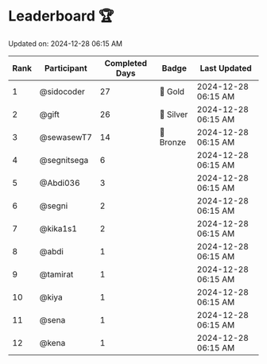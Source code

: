 # Leaderboard 🏆

Updated on: 2024-12-28 06:15 AM

| Rank | Participant       | Completed Days | Badge      | Last Updated         |
|------|-------------------|----------------|------------|----------------------|
| 1    | @sidocoder        | 27             | 🏅 Gold     | 2024-12-28 06:15 AM |
| 2    | @gift             | 26             | 🥈 Silver   | 2024-12-28 06:15 AM |
| 3    | @sewasewT7        | 14             | 🥉 Bronze   | 2024-12-28 06:15 AM |
| 4    | @segnitsega       | 6              |            | 2024-12-28 06:15 AM |
| 5    | @Abdi036          | 3              |            | 2024-12-28 06:15 AM |
| 6    | @segni            | 2              |            | 2024-12-28 06:15 AM |
| 7    | @kika1s1          | 2              |            | 2024-12-28 06:15 AM |
| 8    | @abdi             | 1              |            | 2024-12-28 06:15 AM |
| 9    | @tamirat          | 1              |            | 2024-12-28 06:15 AM |
| 10   | @kiya             | 1              |            | 2024-12-28 06:15 AM |
| 11   | @sena             | 1              |            | 2024-12-28 06:15 AM |
| 12   | @kena             | 1              |            | 2024-12-28 06:15 AM |
